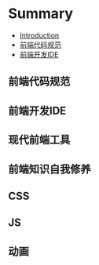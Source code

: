 # Summary

* [Introduction](README.md)
* [前端代码规范](qian-duan-dai-ma-gui-fan.md)
* [前端开发IDE](qian-duan-kai-fa-ide.md)

## 前端代码规范

## 前端开发IDE

## 现代前端工具

## 前端知识自我修养

## CSS

## JS

## 动画

